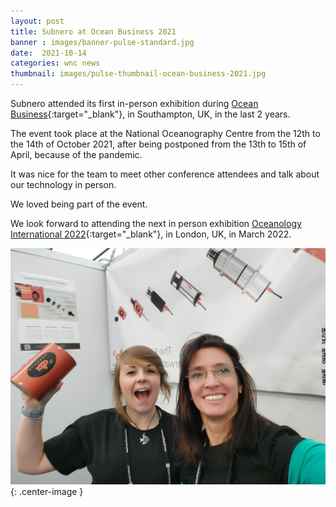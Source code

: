 ```yaml
---
layout: post
title: Subnero at Ocean Business 2021
banner : images/banner-pulse-standard.jpg
date:  2021-10-14
categories: wnc news
thumbnail: images/pulse-thumbnail-ocean-business-2021.jpg
---
```


Subnero attended its first in-person exhibition during [Ocean Business](https://noc-events.co.uk/ocean-business-2021){:target="_blank"}, in Southampton, UK, in the last 2 years.

The event took place at the National Oceanography Centre from the 12th to the 14th of October 2021, after being postponed from the 13th to 15th of April, because of the pandemic. 

It was nice for the team to meet other conference attendees and talk about our technology in person.

We loved being part of the event.

We look forward to attending the next in person exhibition [Oceanology International 2022](https://www.oceanologyinternational.com/london/en-gb.html){:target="_blank"}, in London, UK, in March 2022.

![](/images/pulse-ocean-business-2021.jpg){: .center-image  }
